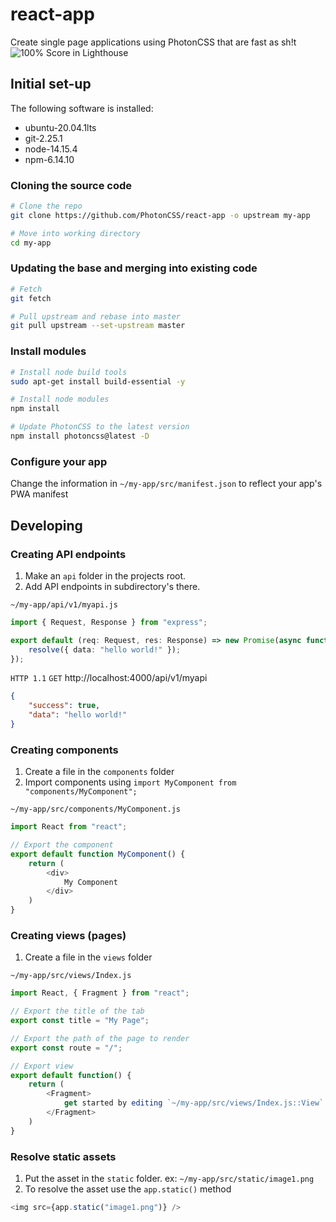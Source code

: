 # react-app
Create single page applications using PhotonCSS that are fast as sh!t
![100% Score in Lighthouse](https://i.ibb.co/Rg6gmVn/Screenshot-2021-02-26-205111.png)

## Initial set-up
The following software is installed:
* ubuntu-20.04.1lts
* git-2.25.1
* node-14.15.4
* npm-6.14.10

### Cloning the source code
```bash
# Clone the repo
git clone https://github.com/PhotonCSS/react-app -o upstream my-app

# Move into working directory
cd my-app
```

### Updating the base and merging into existing code
```bash
# Fetch
git fetch

# Pull upstream and rebase into master
git pull upstream --set-upstream master
```

### Install modules
```bash
# Install node build tools
sudo apt-get install build-essential -y

# Install node modules
npm install

# Update PhotonCSS to the latest version
npm install photoncss@latest -D
```
### Configure your app
Change the information in `~/my-app/src/manifest.json` to reflect your app's PWA manifest

## Developing

### Creating API endpoints
1. Make an `api` folder in the projects root.
2. Add API endpoints in subdirectory's there.

`~/my-app/api/v1/myapi.js`
```typescript
import { Request, Response } from "express";

export default (req: Request, res: Response) => new Promise(async function(resolve, reject) {
	resolve({ data: "hello world!" });
});
```

`HTTP 1.1` `GET` http://localhost:4000/api/v1/myapi
```json
{
    "success": true,
    "data": "hello world!"
}
```

### Creating components
1. Create a file in the `components` folder
2. Import components using `import MyComponent from "components/MyComponent";`

`~/my-app/src/components/MyComponent.js`
```js
import React from "react";

// Export the component
export default function MyComponent() {
	return (
		<div>
			My Component
		</div>
	)
}
```

### Creating views (pages)
1. Create a file in the `views` folder

`~/my-app/src/views/Index.js`
```js
import React, { Fragment } from "react";

// Export the title of the tab
export const title = "My Page";

// Export the path of the page to render
export const route = "/";

// Export view
export default function() {
	return (
		<Fragment>
			get started by editing `~/my-app/src/views/Index.js::View`
		</Fragment>
	)
}
```

### Resolve static assets
1. Put the asset in the `static` folder. ex: `~/my-app/src/static/image1.png`
2. To resolve the asset use the `app.static()` method

```js
<img src={app.static("image1.png")} />
```
